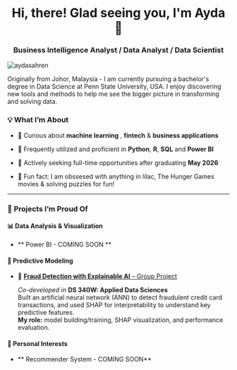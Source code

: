 <h1 align="center">Hi, there! Glad seeing you, I'm Ayda 👋</h1>
<h3 align="center">Business Intelligence Analyst / Data Analyst / Data Scientist</h3>

<p align="left">
  <img src="https://komarev.com/ghpvc/?username=aydasahren&label=Profile%20views&color=0e75b6&style=flat" alt="aydasahren" />
</p>

Originally from Johor, Malaysia - I am currently pursuing a bachelor's degree in Data Science at Penn State University, USA. 
I enjoy discovering new tools and methods to help me see the bigger picture in transforming and solving data. 

### 💡 What I’m About

- 🧠 Curious about **machine learning** , **fintech** & **business applications** 
  
- 🧰 Frequently utilized and proficient in **Python**, **R**, **SQL** and **Power BI**

- 📑 Actively seeking full-time opportunities after graduating **May 2026** 

- 🪻 Fun fact: I am obssesed with anything in lilac, The Hunger Games movies & solving puzzles for fun!

---

### 📌 Projects I’m Proud Of

#### 📊 Data Analysis & Visualization

- ** Power BI - COMING SOON ** 

#### 🔮 Predictive Modeling

- 🔐 [**Fraud Detection with Explainable AI** – Group Project](https://github.com/amiramusannef/final_novelty_credit_card_fraud_detection.git)
  
  *Co-developed in* **DS 340W: Applied Data Sciences**  
  Built an artificial neural network (ANN) to detect fraudulent credit card transactions, and used SHAP for interpretability to understand key predictive features.  
  **My role:** model building/training, SHAP visualization, and performance evaluation.

#### 🔎 Personal Interests 

- ** Recommender System - COMING SOON** 



